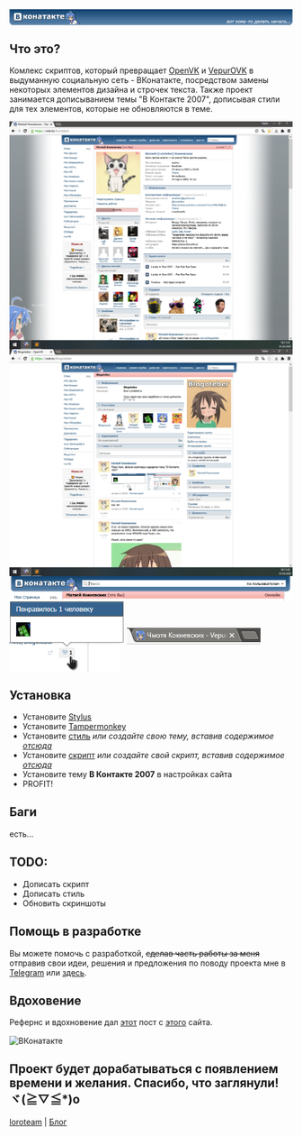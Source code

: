 <img align="center" src="/trash/head.png" alt="ВКонатакте" title="ВКонатакте">

## Что это?
Комлекс скриптов, который превращает [OpenVK](https://ovk.to) и [VepurOVK](https://vepurovk.xyz) в выдуманную социальную сеть - ВКонатакте, посредством замены некоторых элементов дизайна и строчек текста.
Также проект занимается дописыванием темы "В Контакте 2007", дописывая стили для тех элементов, которые не обновляются в теме.

<img align="center" src="/trash/screenshot.png" alt="ВКонатакте" title="ВКонатакте">

<img align="center" src="/trash/another screenshot.png" alt="ВКонатакте" title="ВКонатакте">

<img align="center" src="/trash/just screenshot.png" alt="ВКонатакте" title="ВКонатакте">

<img align="center" src="/trash/just another screenshot.png" alt="ВКонатакте" title="ВКонатакте">

<img align="center" src="/trash/another another screenshot.png" alt="ВКонатакте" title="ВКонатакте">

## Установка
* Установите [Stylus](https://add0n.com/stylus.html)
* Установите [Tampermonkey](https://www.tampermonkey.net/)
* Установите [стиль](https://userstyles.world/style/21166/vkonatakte) _или создайте свою тему, вставив содержимое [отсюда](/scripts/style.css)_
* Установите [скрипт](https://greasyfork.org/en/scripts/528449-vkonatakte) _или создайте свой скрипт, вставив содержимое [отсюда](/scripts/script)_
* Установите тему **В Контакте 2007** в настройках сайта
* PROFIT!

 ## Баги
 есть...

 ## TODO:
 * Дописать скрипт
 * Дописать стиль
 * Обновить скриншоты

 ## Помощь в разработке
 Вы можете помочь с разработкой, ~~сделав часть работы за меня~~ отправив свои идеи, решения и предложения по поводу проекта мне в [Telegram](https://t.me/loroteber) или [здесь](https://github.com/Loroteber/vkonatakte/issues).

 ## Вдоховение
 Рефернс и вдохновение дал [этот](https://anime-chan.me/22200-vkonatakte.html) пост с [этого](https://anime-chan.me/) сайта.
 
 <img align="center" src="https://anime-chan.me/uploads/posts/2013-09/thumbs/1378997176_d43u7tzkqdc.jpg" alt="ВКонатакте" title="ВКонатакте">

 ## Проект будет дорабатываться с появлением времени и желания. Спасибо, что заглянули! ヾ(≧▽≦*)o
 [loroteam](https://t.me/loroteam) | [Блог](https://ovk.to/blogoteber)
